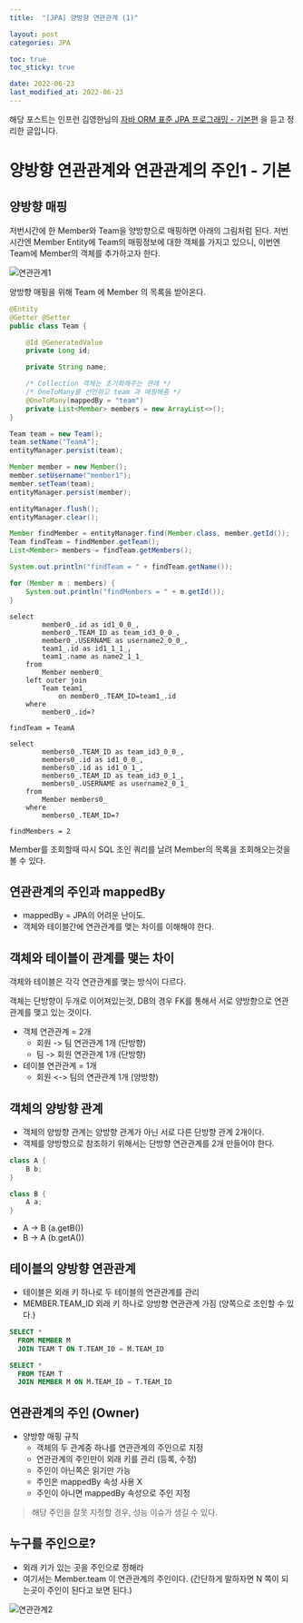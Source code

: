 ```yaml
---
title:  "[JPA] 양방향 연관관계 (1)"

layout: post
categories: JPA

toc: true
toc_sticky: true

date: 2022-06-23
last_modified_at: 2022-06-23
---
```


해당 포스트는 인프런 김영한님의 [자바 ORM 표준 JPA 프로그래밍 - 기본편](https://www.inflearn.com/course/ORM-JPA-Basic/dashboard) 을 듣고 정리한 글입니다.

# 양방향 연관관계와 연관관계의 주인1 - 기본

## 양방향 매핑

저번시간에 한 Member와 Team을 양방향으로 매핑하면 아래의 그림처럼 된다. 저번시간엔 Member Entity에 Team의 매핑정보에 대한 객체를 가지고 있으니, 이번엔 Team에 Member의 객체를 추가하고자 한다.

![연관관계1]({{site.url}}/public/image/2022/2022-06-23/jpa001.png)

양방향 매핑을 위해 Team 에 Member 의 목록을 받아온다.

```java
@Entity
@Getter @Setter
public class Team {

    @Id @GeneratedValue
    private Long id;

    private String name;

    /* Collection 객체는 초기화해주는 관례 */
    /* OneToMany를 선언하고 team 과 매핑해줌 */
    @OneToMany(mappedBy = "team")
    private List<Member> members = new ArrayList<>();
}
```

```java
Team team = new Team();
team.setName("TeamA");
entityManager.persist(team);

Member member = new Member();
member.setUsername("member1");
member.setTeam(team);
entityManager.persist(member);

entityManager.flush();
entityManager.clear();

Member findMember = entityManager.find(Member.class, member.getId());
Team findTeam = findMember.getTeam();
List<Member> members = findTeam.getMembers();

System.out.println("findTeam = " + findTeam.getName());

for (Member m : members) {
    System.out.println("findMembers = " + m.getId());
}
```

```shell
select
        member0_.id as id1_0_0_,
        member0_.TEAM_ID as team_id3_0_0_,
        member0_.USERNAME as username2_0_0_,
        team1_.id as id1_1_1_,
        team1_.name as name2_1_1_
    from
        Member member0_
    left outer join
        Team team1_
            on member0_.TEAM_ID=team1_.id
    where
        member0_.id=?

findTeam = TeamA

select
        members0_.TEAM_ID as team_id3_0_0_,
        members0_.id as id1_0_0_,
        members0_.id as id1_0_1_,
        members0_.TEAM_ID as team_id3_0_1_,
        members0_.USERNAME as username2_0_1_
    from
        Member members0_
    where
        members0_.TEAM_ID=?

findMembers = 2
```

Member를 조회할때 따시 SQL 조인 쿼리를 날려 Member의 목록을 조회해오는것을 볼 수 있다.

## 연관관계의 주인과 mappedBy

- mappedBy = JPA의 어려운 난이도.
- 객체와 테이블간에 연관관계를 맺는 차이를 이해해야 한다.

## 객체와 테이블이 관계를 맺는 차이

객체와 테이블은 각각 연관관계를 맺는 방식이 다르다.

객체는 단방향이 두개로 이어져있는것, DB의 경우 FK를 통해서 서로 양방향으로 연관관계를 맺고 있는 것이다.

- 객체 연관관계 = 2개
  - 회원 -> 팀 연관관계 1개 (단방향)
  - 팀 -> 회원 연관관계 1개 (단방향)
- 테이블 연관관계 = 1개
  - 회원 <-> 팀의 연관관계 1개 (양방향)

## 객체의 양방향 관계

- 객체의 양방향 관계는 양방향 관계가 아닌 서로 다른 단방향 관계 2개이다.
- 객체를 양방향으로 참조하기 위해서는 단방향 연관관계를 2개 만들어야 한다.

```java
class A {
    B b;
}

class B {
    A a;
}
```

- A -> B (a.getB())
- B -> A (b.getA())

## 테이블의 양방향 연관관계

- 테이블은 외래 키 하나로 두 테이블의 연관관계를 관리
- MEMBER.TEAM_ID 외래 키 하나로 양방향 연관관계 가짐 (양쪽으로 조인할 수 있다.)

```sql
SELECT *
  FROM MEMBER M
  JOIN TEAM T ON T.TEAM_ID = M.TEAM_ID

SELECT *
  FROM TEAM T
  JOIN MEMBER M ON M.TEAM_ID = T.TEAM_ID
```

## 연관관계의 주인 (Owner)

- 양방향 매핑 규칙
  - 객체의 두 관계중 하나를 연관관계의 주인으로 지정
  - 연관관계의 주인만이 외래 키를 관리 (등록, 수정)
  - 주인이 아닌쪽은 읽기만 가능
  - 주인은 mappedBy 속성 사용 X
  - 주인이 아니면 mappedBy 속성으로 주인 지정

>  해당 주인을 잘못 지정할 경우, 성능 이슈가 생길 수 있다.

## 누구를 주인으로?

- 외래 키가 있는 곳을 주인으로 정해라
- 여기서는 Member.team 이 연관관계의 주인이다. (간단하게 말하자면 N 쪽이 되는곳이 주인이 된다고 보면 된다.)

![연관관계2]({{site.url}}/public/image/2022/2022-06-23/jpa002.png)
